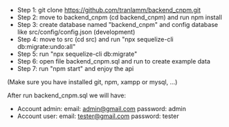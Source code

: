 - Step 1: git clone https://github.com/tranlamm/backend_cnpm.git
- Step 2: move to backend_cnpm (cd backend_cnpm) and run npm install
- Step 3: create database named "backend_cnpm" and config database like src/config/config.json (development)
- Step 4: move to src (cd src) and run "npx sequelize-cli db:migrate:undo:all"
- Step 5: run "npx sequelize-cli db:migrate"
- Step 6: open file backend_cnpm.sql and run to create example data
- Step 7: run "npm start" and enjoy the api

(Make sure you have installed git, npm, xampp or mysql, ...)

After run backend_cnpm.sql we will have:

- Account admin:
  email: admin@gmail.com
  password: admin
- Account user:
  email: tester@gmail.com
  password: tester
